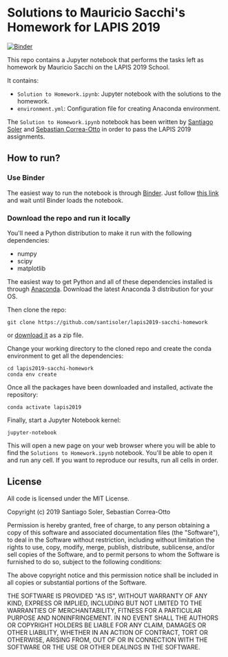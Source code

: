 # Solutions to Mauricio Sacchi's Homework for LAPIS 2019

[![Binder](https://mybinder.org/badge_logo.svg)](https://mybinder.org/v2/gh/santisoler/lapis2019-sacchi-homework/master)

This repo contains a Jupyter notebook that performs the tasks left as homework by
Mauricio Sacchi on the LAPIS 2019 School.

It contains:

- `Solution to Homework.ipynb`: Jupyter notebook with the solutions to the homework.
- `environment.yml`: Configuration file for creating Anaconda environment.

The `Solution to Homework.ipynb` notebook has been written by
[Santiago Soler](https://github.com/santisoler) and
[Sebastian Correa-Otto](https://github.com/sacaliza)
in order to pass the LAPIS 2019 assignments.


## How to run?

### Use Binder

The easiest way to run the notebook is through [Binder](https://mybinder.org).
Just follow
[this link](https://mybinder.org/v2/gh/santisoler/lapis2019-sacchi-homework/master)
and wait until Binder loads the notebook.

### Download the repo and run it locally

You'll need a Python distribution to make it run with the following dependencies:
- numpy
- scipy
- matplotlib

The easiest way to get Python and all of these dependencies installed is through
[Anaconda](https://www.anaconda.com/).
Download the latest Anaconda 3 distribution for your OS.

Then clone the repo:

```
git clone https://github.com/santisoler/lapis2019-sacchi-homework
```

or
[download it](https://github.com/santisoler/lapis2019-sacchi-homework/archive/master.zip)
as a zip file.

Change your working directory to the cloned repo and create the conda environment to get
all the dependencies:
```
cd lapis2019-sacchi-homework
conda env create
```

Once all the packages have been downloaded and installed, activate the repository:
```
conda activate lapis2019
```

Finally, start a Jupyter Notebook kernel:
```
jupyter-notebook
```
This will open a new page on your web browser where you will be able to find the
`Solutions to Homework.ipynb` notebook.
You'll be able to open it and run any cell.
If you want to reproduce our results, run all cells in order.


## License

All code is licensed under the MIT License.

Copyright (c) 2019 Santiago Soler, Sebastian Correa-Otto

Permission is hereby granted, free of charge, to any person obtaining a copy of this
software and associated documentation files (the "Software"), to deal in the Software
without restriction, including without limitation the rights to use, copy, modify,
merge, publish, distribute, sublicense, and/or sell copies of the Software, and to
permit persons to whom the Software is furnished to do so, subject to the following
conditions:

The above copyright notice and this permission notice shall be included in all
copies or substantial portions of the Software.

THE SOFTWARE IS PROVIDED "AS IS", WITHOUT WARRANTY OF ANY KIND, EXPRESS OR
IMPLIED, INCLUDING BUT NOT LIMITED TO THE WARRANTIES OF MERCHANTABILITY,
FITNESS FOR A PARTICULAR PURPOSE AND NONINFRINGEMENT. IN NO EVENT SHALL THE
AUTHORS OR COPYRIGHT HOLDERS BE LIABLE FOR ANY CLAIM, DAMAGES OR OTHER
LIABILITY, WHETHER IN AN ACTION OF CONTRACT, TORT OR OTHERWISE, ARISING FROM,
OUT OF OR IN CONNECTION WITH THE SOFTWARE OR THE USE OR OTHER DEALINGS IN THE
SOFTWARE.
